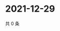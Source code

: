 # 2021-12-29

共 0 条

<!-- BEGIN WEIBO -->
<!-- 最后更新时间 Wed Dec 29 2021 03:00:52 GMT+0800 (China Standard Time) -->

<!-- END WEIBO -->
